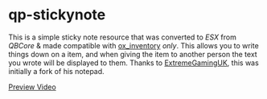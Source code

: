 # qp-stickynote

This is a simple sticky note resource that was converted to *ESX* from *QBCore* & made compatible with [ox_inventory](https://github.com/overextended/ox_inventory) *only*. This allows you to write things down on a item, and when giving the item to another person the text you wrote will be displayed to them. Thanks to [ExtremeGamingUK](https://github.com/ExtremeGamingUK), this was initially a fork of his notepad.

[Preview Video](https://www.youtube.com/watch?v=fG-cICXhJa8)
